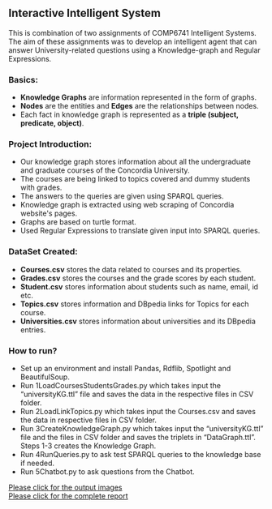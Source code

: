 ## Interactive Intelligent System
 This is combination of two assignments of COMP6741 Intelligent Systems. The aim of these assignments was to develop an intelligent agent that can answer University-related questions using a Knowledge-graph and Regular Expressions. 
 
### Basics:
- **Knowledge Graphs** are information represented in the form of graphs.
- **Nodes** are the entities and **Edges** are the relationships between nodes.
- Each fact in knowledge graph is represented as a **triple (subject, predicate, object)**.

### Project Introduction:
- Our knowledge graph stores information about all the undergraduate and graduate courses of the Concordia University.
- The courses are being linked to topics covered and dummy students with grades. 
- The answers to the queries are given using SPARQL queries.
- Knowledge graph is extracted using web scraping of Concordia website's pages.
- Graphs are based on turtle format.
- Used Regular Expressions to translate given input into SPARQL queries.

### DataSet Created:
- **Courses.csv** stores the data related to courses and its properties.
- **Grades.csv** stores the courses and the grade scores by each student.
- **Student.csv** stores information about students such as name, email, id etc.
- **Topics.csv** stores information and DBpedia links for Topics for each course.
- **Universities.csv** stores information about universities and its DBpedia entries.

### How to run?
- Set up an environment and install Pandas, Rdflib, Spotlight and BeautifulSoup.
- Run 1LoadCoursesStudentsGrades.py which takes input the “universityKG.ttl” file and saves the data in the respective files in CSV folder.
- Run 2LoadLinkTopics.py which takes input the Courses.csv and saves the data in respective files in CSV folder.
- Run 3CreateKnowledgeGraph.py which takes input the “universityKG.ttl” file and the files in CSV folder and saves the triplets in “DataGraph.ttl”. Steps 1-3 creates the Knowledge Graph.
- Run 4RunQueries.py to ask test SPARQL queries to the knowledge base if needed.
- Run 5Chatbot.py to ask questions from the Chatbot.

[Please click for the output images](https://github.com/DhwaniSondhi/Interactive-Intelligent-System/tree/master/output%20images)<br/>
[Please click for the complete report](https://github.com/DhwaniSondhi/Interactive-Intelligent-System/blob/master/Report.pdf)
